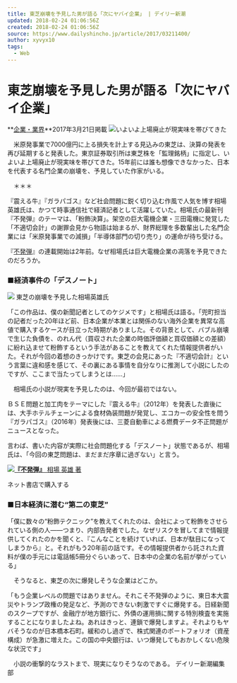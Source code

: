```yaml
---
title: 東芝崩壊を予見した男が語る「次にヤバイ企業」 | デイリー新潮
updated: 2018-02-24 01:06:56Z
created: 2018-02-24 01:06:56Z
source: https://www.dailyshincho.jp/article/2017/03211400/
author: xyvyx10
tags:
  - Web
---
```


# 東芝崩壊を予見した男が語る「次にヤバイ企業」

**[企業・業界](https://www.dailyshincho.jp/bus/com/)**2017年3月21日掲載
![](../_resources/6be35e064646590c0d9614c21e30c5d0.jpg)いよいよ上場廃止が現実味を帯びてきた

　米原発事業で7000億円に上る損失を計上する見込みの東芝は、決算の発表を再び延期すると発表した。東京証券取引所は東芝株を「監理銘柄」に指定し、いよいよ上場廃止が現実味を帯びてきた。15年前には誰も想像できなかった、日本を代表する名門企業の崩壊を、予見していた作家がいる。

　＊＊＊

『震える牛』『ガラパゴス』など社会問題に鋭く切り込む作風で人気を博す相場英雄氏は、かつて時事通信社で経済記者として活躍していた。相場氏の最新刊『不発弾』のテーマは、「粉飾決算」。架空の巨大電機企業・三田電機に発覚した「不適切会計」の謝罪会見から物語は始まるが、財界総理を多数輩出した名門企業には「米原発事業での減損」「半導体部門の切り売り」の運命が待ち受ける。

『[不発弾](http://www.amazon.co.jp/gp/product/4103507616/ref=as_li_qf_sp_asin_tl?ie=UTF8&camp=247&creative=1211&creativeASIN=4103507616&linkCode=as2&tag=dshinchoweb-22)』の連載開始は2年前。なぜ相場氏は巨大電機企業の凋落を予見できたのだろうか。

### ■経済事件の「デスノート」

![](../_resources/e2ef95aa94a15cc06f9a96638f96956f.jpg)
東芝の崩壊を予見した相場英雄氏

「この作品は、僕の新聞記者としてのケジメです」と相場氏は語る。「兜町担当の記者だった20年ほど前、日本企業が本業とは関係のない海外企業を異常な高値で購入するケースが目立った時期がありました。その背景として、バブル崩壊で生じた負債を、のれん代（買収された企業の時価評価額と買収価額との差額）に紛れ込ませて粉飾するという手法があることを教えてくれた情報提供者がいた。それが今回の着想のきっかけです。東芝の会見にあった『不適切会計』という言葉に違和感を感じて、その裏にある事情を自分なりに推測して小説にしたのですが、ここまで当たってしまうとは……」

　相場氏の小説が現実を予見したのは、今回が最初ではない。

ＢＳＥ問題と加工肉をテーマにした『震える牛』（2012年）を発表した直後には、大手ホテルチェーンによる食材偽装問題が発覚し、エコカーの安全性を問う『ガラパゴス』（2016年）発表後には、三菱自動車による燃費データ不正問題がニュースとなった。

言わば、書いた内容が実際に社会問題化する「デスノート」状態であるが、相場氏は、「今回の東芝問題は、まだまだ序章に過ぎない」と言う。

[![](../_resources/146658051b78b6e5af5a1ad576ec182e.jpg)**『不発弾』** 相場 英雄 著](http://www.amazon.co.jp/gp/product/4103507616/ref=as_li_qf_sp_asin_tl?ie=UTF8&camp=247&creative=1211&creativeASIN=4103507616&linkCode=as2&tag=dshinchoweb-22)

ネット書店で購入する

### ■日本経済に潜む“第二の東芝”

「僕に数々の“粉飾テクニック”を教えてくれたのは、会社によって粉飾をさせられている側の人――つまり、内部告発者でした。なぜリスクを冒してまで情報提供してくれたのかを聞くと、『こんなことを続けていれば、日本が駄目になってしまうから』と。それがもう20年前の話です。その情報提供者から託された資料が僕の手元には電話帳5冊分ぐらいあって、日本中の企業の名前が挙がっている」

　そうなると、東芝の次に爆発しそうな企業はどこか。

「もう企業レベルの問題ではありません。それこそ不発弾のように、東日本大震災やトランプ政権の発足など、予測のできない刺激ですぐに爆発する。日経新聞のスクープですが、金融庁が地方銀行に、外債の運用損に関する特別検査を実施することになりましたよね。あれはきっと、連鎖で爆発しますよ。それよりもヤバそうなのが日本橋本石町。緩和のし過ぎで、株式関連のポートフォリオ（資産構成）が急激に増えた。この国の中央銀行は、いつ爆発してもおかしくない危険な状況です」

　小説の衝撃的なラストまで、現実になりそうなのである。
デイリー新潮編集部